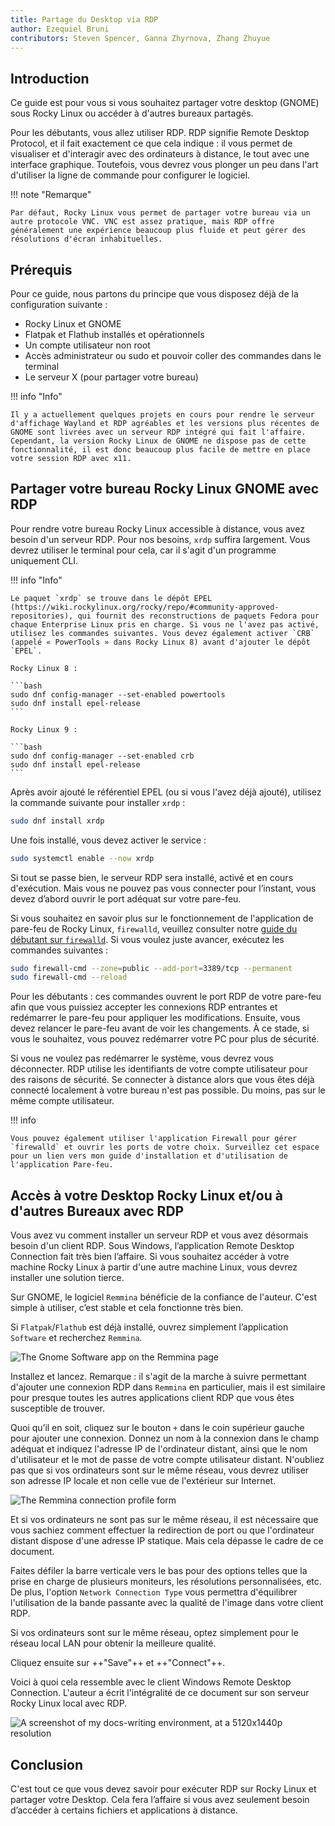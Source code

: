 ```yaml
---
title: Partage du Desktop via RDP
author: Ezequiel Bruni
contributors: Steven Spencer, Ganna Zhyrnova, Zhang Zhuyue
---
```


## Introduction

Ce guide est pour vous si vous souhaitez partager votre desktop (GNOME) sous Rocky Linux ou accéder à d'autres bureaux partagés.

Pour les débutants, vous allez utiliser RDP. RDP signifie Remote Desktop Protocol, et il fait exactement ce que cela indique : il vous permet de visualiser et d'interagir avec des ordinateurs à distance, le tout avec une interface graphique. Toutefois, vous devrez vous plonger un peu dans l'art d'utiliser la ligne de commande pour configurer le logiciel.

!!! note "Remarque"

```
Par défaut, Rocky Linux vous permet de partager votre bureau via un autre protocole VNC. VNC est assez pratique, mais RDP offre généralement une expérience beaucoup plus fluide et peut gérer des résolutions d'écran inhabituelles.
```

## Prérequis

Pour ce guide, nous partons du principe que vous disposez déjà de la configuration suivante :

 - Rocky Linux et GNOME
 - Flatpak et Flathub installés et opérationnels
 - Un compte utilisateur non root
 - Accès administrateur ou sudo et pouvoir coller des commandes dans le terminal
 - Le serveur X (pour partager votre bureau)

!!! info "Info"

```
Il y a actuellement quelques projets en cours pour rendre le serveur d'affichage Wayland et RDP agréables et les versions plus récentes de GNOME sont livrées avec un serveur RDP intégré qui fait l'affaire. Cependant, la version Rocky Linux de GNOME ne dispose pas de cette fonctionnalité, il est donc beaucoup plus facile de mettre en place votre session RDP avec x11.
```

## Partager votre bureau Rocky Linux GNOME avec RDP

Pour rendre votre bureau Rocky Linux accessible à distance, vous avez besoin d'un serveur RDP. Pour nos besoins, `xrdp` suffira largement. Vous devrez utiliser le terminal pour cela, car il s'agit d'un programme uniquement CLI.

!!! info "Info"

````
Le paquet `xrdp` se trouve dans le dépôt EPEL (https://wiki.rockylinux.org/rocky/repo/#community-approved-repositories), qui fournit des reconstructions de paquets Fedora pour chaque Enterprise Linux pris en charge. Si vous ne l'avez pas activé, utilisez les commandes suivantes. Vous devez également activer `CRB` (appelé « PowerTools » dans Rocky Linux 8) avant d'ajouter le dépôt `EPEL`.

Rocky Linux 8 :

```bash
sudo dnf config-manager --set-enabled powertools
sudo dnf install epel-release
```

Rocky Linux 9 :

```bash
sudo dnf config-manager --set-enabled crb
sudo dnf install epel-release
```
````

Après avoir ajouté le référentiel EPEL (ou si vous l'avez déjà ajouté), utilisez la commande suivante pour installer `xrdp` :

```bash
sudo dnf install xrdp
```

Une fois installé, vous devez activer le service :

```bash
sudo systemctl enable --now xrdp
```

Si tout se passe bien, le serveur RDP sera installé, activé et en cours d'exécution. Mais vous ne pouvez pas vous connecter pour l’instant, vous devez d’abord ouvrir le port adéquat sur votre pare-feu.

Si vous souhaitez en savoir plus sur le fonctionnement de l'application de pare-feu de Rocky Linux, `firewalld`, veuillez consulter notre [guide du débutant sur `firewalld`](../../guides/security/firewalld-beginners.md). Si vous voulez juste avancer, exécutez les commandes suivantes :

```bash
sudo firewall-cmd --zone=public --add-port=3389/tcp --permanent
sudo firewall-cmd --reload
```

Pour les débutants : ces commandes ouvrent le port RDP de votre pare-feu afin que vous puissiez accepter les connexions RDP entrantes et redémarrer le pare-feu pour appliquer les modifications. Ensuite, vous devez relancer le pare-feu avant de voir les changements. À ce stade, si vous le souhaitez, vous pouvez redémarrer votre PC pour plus de sécurité.

Si vous ne voulez pas redémarrer le système, vous devrez vous déconnecter. RDP utilise les identifiants de votre compte utilisateur pour des raisons de sécurité. Se connecter à distance alors que vous êtes déjà connecté localement à votre bureau n'est pas possible. Du moins, pas sur le même compte utilisateur.

!!! info

```
Vous pouvez également utiliser l'application Firewall pour gérer `firewalld` et ouvrir les ports de votre choix. Surveillez cet espace pour un lien vers mon guide d'installation et d'utilisation de l'application Pare-feu.
```

## Accès à votre Desktop Rocky Linux et/ou à d'autres Bureaux avec RDP

Vous avez vu comment installer un serveur RDP et vous avez désormais besoin d'un client RDP. Sous Windows, l’application Remote Desktop Connection fait très bien l’affaire. Si vous souhaitez accéder à votre machine Rocky Linux à partir d'une autre machine Linux, vous devrez installer une solution tierce.

Sur GNOME, le logiciel `Remmina` bénéficie de la confiance de l'auteur. C'est simple à utiliser, c’est stable et cela fonctionne très bien.

Si `Flatpak`/`Flathub` est déjà installé, ouvrez simplement l’application `Software` et recherchez `Remmina`.

![The Gnome Software app on the Remmina page](images/rdp_images/01-remmina.png)

Installez et lancez. Remarque : il s'agit de la marche à suivre permettant d'ajouter une connexion RDP dans `Remmina` en particulier, mais il est similaire pour presque toutes les autres applications client RDP que vous êtes susceptible de trouver.

Quoi qu’il en soit, cliquez sur le bouton `+` dans le coin supérieur gauche pour ajouter une connexion. Donnez un nom à la connexion dans le champ adéquat et indiquez l'adresse IP de l'ordinateur distant, ainsi que le nom d'utilisateur et le mot de passe de votre compte utilisateur distant. N'oubliez pas que si vos ordinateurs sont sur le même réseau, vous devrez utiliser son adresse IP locale et non celle vue de l'extérieur sur Internet.

![The Remmina connection profile form](images/rdp_images/02-remmina-config.png)

Et si vos ordinateurs ne sont pas sur le même réseau, il est nécessaire que vous sachiez comment effectuer la redirection de port ou que l'ordinateur distant dispose d'une adresse IP statique. Mais cela dépasse le cadre de ce document.

Faites défiler la barre verticale vers le bas pour des options telles que la prise en charge de plusieurs moniteurs, les résolutions personnalisées, etc. De plus, l'option `Network Connection Type` vous permettra d'équilibrer l'utilisation de la bande passante avec la qualité de l'image dans votre client RDP.

Si vos ordinateurs sont sur le même réseau, optez simplement pour le réseau local LAN pour obtenir la meilleure qualité.

Cliquez ensuite sur ++"Save"++ et ++"Connect"++.

Voici à quoi cela ressemble avec le client Windows Remote Desktop Connection. L'auteur a écrit l'intégralité de ce document sur son serveur Rocky Linux local avec RDP.

![A screenshot of my docs-writing environment, at a 5120x1440p resolution](images/rdp_images/03-rdp-connection.jpg)

## Conclusion

C'est tout ce que vous devez savoir pour exécuter RDP sur Rocky Linux et partager votre Desktop. Cela fera l’affaire si vous avez seulement besoin d’accéder à certains fichiers et applications à distance.
